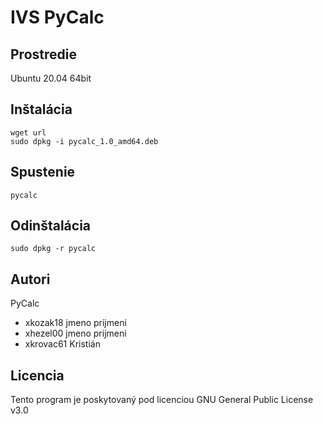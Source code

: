 # IVS PyCalc

Prostredie
---------

Ubuntu 20.04 64bit

Inštalácia
---------

	wget url
	sudo dpkg -i pycalc_1.0_amd64.deb
	
Spustenie
---------

	pycalc

Odinštalácia
---------

	sudo dpkg -r pycalc

Autori
------

PyCalc

- xkozak18 jmeno prijmeni 
- xhezel00 jmeno prijmeni 
- xkrovac61 Kristián 

Licencia
-------

Tento program je poskytovaný pod licenciou GNU General Public License v3.0
